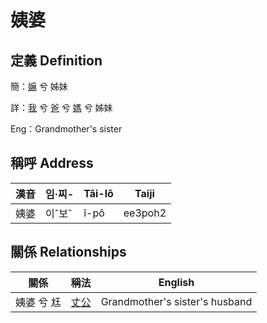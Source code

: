 # 姨婆
## 定義 Definition
簡：[嫲](member9.md) 兮 姊妹

詳：[我](member1.md) 兮 [爸](member2.md) 兮 [媽](member9.md) 兮 姊妹

Eng：Grandmother's sister

## 稱呼 Address

漢音 | 임·찌- | Tâi-lô | Taiji
--- | --- | --- | --- 
姨婆 | 이ˆ보ˆ | î-pô | ee3poh2 


## 關係 Relationships

關係 | 稱法 | English
--- | --- | --- 
姨婆 兮 尪 | [丈公](member72.md) | Grandmother's sister's husband
